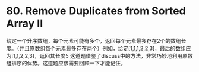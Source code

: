 # 80. Remove Duplicates from Sorted Array II
给定一个升序数组，每个元素可能有多个，返回每个元素最多存在2个的数组长度。（并且原数组每个元素最多存在两个）例如，给定[1,1,1,2,2,3]，最后的数组应为[1,1,2,2,3]，返回其长度5
这道题借鉴了discuss中的方法，非常巧妙地利用原数组排序的优势。这道题应该需要回顾一下才能记住。
